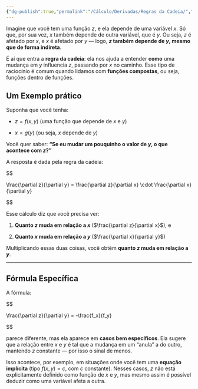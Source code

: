 ```yaml
---
{"dg-publish":true,"permalink":"/Cálculo/Derivadas/Regras da Cadeia/","dgPassFrontmatter":true,"created":"2025-05-05T08:41:45.697-03:00"}
---
```


Imagine que você tem uma função $z$, e ela depende de uma variável $x$. Só que, por sua vez, $x$ também depende de outra variável, que é $y$. Ou seja, $z$ é afetado por $x$, e $x$ é afetado por $y$ — logo, **$z$ também depende de $y$, mesmo que de forma indireta**.

É aí que entra a **regra da cadeia**: ela nos ajuda a entender **como** uma mudança em $y$ influencia $z$, passando por $x$ no caminho. Esse tipo de raciocínio é comum quando lidamos com **funções compostas**, ou seja, funções dentro de funções.

## Um Exemplo prático

Suponha que você tenha:

- $z = f(x, y)$ (uma função que depende de $x$ e $y$)

- $x = g(y)$ (ou seja, $x$ depende de $y$)

Você quer saber: **“Se eu mudar um pouquinho o valor de $y$, o que acontece com $z$?”**

A resposta é dada pela regra da cadeia:

$$

\frac{\partial z}{\partial y} = \frac{\partial z}{\partial x} \cdot \frac{\partial x}{\partial y}

$$

Esse cálculo diz que você precisa ver:

1. **Quanto $z$ muda em relação a $x$** ($\frac{\partial z}{\partial x}$), e

2. **Quanto $x$ muda em relação a $y$** ($\frac{\partial x}{\partial y}$)

Multiplicando essas duas coisas, você obtém **quanto $z$ muda em relação a $y$**.

---

## Fórmula Específica

A fórmula:

$$

\frac{\partial z}{\partial y} = -\frac{f_x}{f_y}

$$

parece diferente, mas ela aparece em **casos bem específicos**. Ela sugere que a relação entre $x$ e $y$ é tal que a mudança em um “anula” a do outro, mantendo $z$ constante — por isso o sinal de menos.

Isso acontece, por exemplo, em situações onde você tem uma **equação implícita** (tipo $f(x, y) = c$, com $c$ constante). Nesses casos, $z$ não está explicitamente definido como função de $x$ e $y$, mas mesmo assim é possível deduzir como uma variável afeta a outra.
